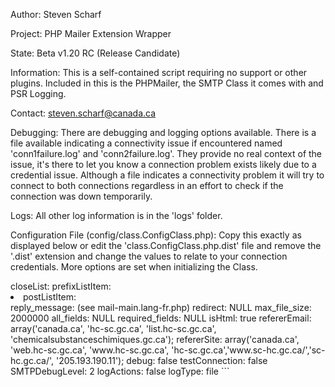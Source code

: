 Author: Steven Scharf

Project: PHP Mailer Extension Wrapper

State: Beta v1.20 RC (Release Candidate)

Information: This is a self-contained script requiring no support or other plugins.
Included in this is the PHPMailer, the SMTP Class it comes with and PSR Logging.

Contact: steven.scharf@canada.ca

Debugging: There are debugging and logging options available.
There is a file available indicating a connectivity issue if encountered
named 'conn1failure.log' and 'conn2failure.log'. They provide no real context
of the issue, it's there to let you know a connection problem exists
likely due to a credential issue.
Although a file indicates a connectivity problem it will 
try to connect to both connections regardless in an effort 
to check if the connection was down temporarily.

Logs: All other log information is in the 'logs' folder.

Configuration File (config/class.ConfigClass.php):
Copy this exactly as displayed below or edit the 'class.ConfigClass.php.dist' 
file and remove the '.dist' extension and change the values to relate to your 
connection credentials. More options are set when initializing the Class.
<?php
```
namespace HCMailer2017;
class ConfigClass extends HCMailWrapper {
	public $MAIL_HOST = '';	
	public $MAIL_PORT = 587;	
	public $MAIL_USER = '';	
	public $MAIL_PASS = '';	
	public $MAIL_USER2 = '';	
	public $MAIL_PASS2 ='';	
}
```

Other Configuration options:

The following fields are required:
```
1. from

2. to

3. subject

4. nonhtml_body (only if html_body is NOT filled in).
```

The rest of the options are optional/defaulted (all options shown below). 

These application defaults are:
```
host: smtps.ctst.email-courriel.canada.ca

port: 587

username: See class.HCMailWrapper.php (if accessible)

password: See class.HCMailWrapper.php (if accessible)

from:

to: 

replyto: NULL

send_reply_message: true

reply_subject: NULL

subject: 

html_body: NULL

nonhtml_body: 

attachment: NULL

mail_method: smtp

encryption: tls

authorization: true

ipv6compat: false

timezone: America/Toronto

language: en

openList: <ul>

closeList: </ul>

prefixListItem: <li>

postListItem: </li>

reply_message: (see mail-main.lang-fr.php)

redirect: NULL

max_file_size: 2000000

all_fields: NULL

required_fields: NULL

isHtml: true

refererEmail: array('canada.ca', 'hc-sc.gc.ca', 'list.hc-sc.gc.ca', 'chemicalsubstanceschimiques.gc.ca');

refererSite: array('canada.ca', 'web.hc-sc.gc.ca', 'www.hc-sc.gc.ca', 'hc-sc.gc.ca','www.sc-hc.gc.ca/','sc-hc.gc.ca/', '205.193.190.11');

debug: false

testConnection: false

SMTPDebugLevel: 2

logActions: false

logType: file
```